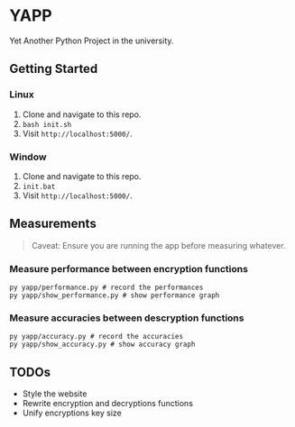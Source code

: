 # YAPP

Yet Another Python Project in the university.

## Getting Started

### Linux

1. Clone and navigate to this repo.
2. `bash init.sh`
3. Visit `http://localhost:5000/`.

### Window

1. Clone and navigate to this repo.
2. `init.bat`
3. Visit `http://localhost:5000/`.

## Measurements

> Caveat: Ensure you are running the app before measuring whatever.

### Measure performance between encryption functions

```shell
py yapp/performance.py # record the performances
py yapp/show_performance.py # show performance graph
```

### Measure accuracies between descryption functions

```shell
py yapp/accuracy.py # record the accuracies
py yapp/show_accuracy.py # show accuracy graph
```

## TODOs

- Style the website
- Rewrite encryption and decryptions functions
- Unify encryptions key size

